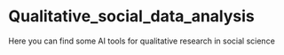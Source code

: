 # Qualitative_social_data_analysis
Here you can find some AI tools for qualitative research in social science
